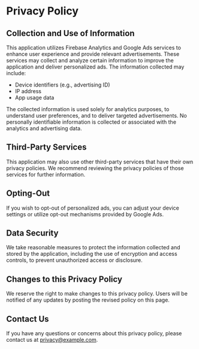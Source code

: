 # Privacy Policy

## Collection and Use of Information

This application utilizes Firebase Analytics and Google Ads services to enhance user experience and provide relevant advertisements. These services may collect and analyze certain information to improve the application and deliver personalized ads. The information collected may include:

- Device identifiers (e.g., advertising ID)
- IP address
- App usage data

The collected information is used solely for analytics purposes, to understand user preferences, and to deliver targeted advertisements. No personally identifiable information is collected or associated with the analytics and advertising data.

## Third-Party Services

This application may also use other third-party services that have their own privacy policies. We recommend reviewing the privacy policies of those services for further information.

## Opting-Out

If you wish to opt-out of personalized ads, you can adjust your device settings or utilize opt-out mechanisms provided by Google Ads.

## Data Security

We take reasonable measures to protect the information collected and stored by the application, including the use of encryption and access controls, to prevent unauthorized access or disclosure.

## Changes to this Privacy Policy

We reserve the right to make changes to this privacy policy. Users will be notified of any updates by posting the revised policy on this page.

## Contact Us

If you have any questions or concerns about this privacy policy, please contact us at privacy@example.com.